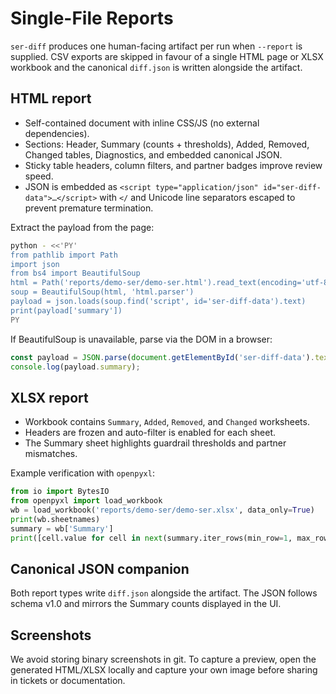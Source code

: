 # Single-File Reports

`ser-diff` produces one human-facing artifact per run when `--report` is supplied. CSV exports are skipped in favour of a single HTML page or XLSX workbook and the canonical `diff.json` is written alongside the artifact.

## HTML report

- Self-contained document with inline CSS/JS (no external dependencies).
- Sections: Header, Summary (counts + thresholds), Added, Removed, Changed tables, Diagnostics, and embedded canonical JSON.
- Sticky table headers, column filters, and partner badges improve review speed.
- JSON is embedded as `<script type="application/json" id="ser-diff-data">…</script>` with `</` and Unicode line separators escaped to prevent premature termination.

Extract the payload from the page:

```bash
python - <<'PY'
from pathlib import Path
import json
from bs4 import BeautifulSoup
html = Path('reports/demo-ser/demo-ser.html').read_text(encoding='utf-8')
soup = BeautifulSoup(html, 'html.parser')
payload = json.loads(soup.find('script', id='ser-diff-data').text)
print(payload['summary'])
PY
```

If BeautifulSoup is unavailable, parse via the DOM in a browser:

```javascript
const payload = JSON.parse(document.getElementById('ser-diff-data').textContent);
console.log(payload.summary);
```

## XLSX report

- Workbook contains `Summary`, `Added`, `Removed`, and `Changed` worksheets.
- Headers are frozen and auto-filter is enabled for each sheet.
- The Summary sheet highlights guardrail thresholds and partner mismatches.

Example verification with `openpyxl`:

```python
from io import BytesIO
from openpyxl import load_workbook
wb = load_workbook('reports/demo-ser/demo-ser.xlsx', data_only=True)
print(wb.sheetnames)
summary = wb['Summary']
print([cell.value for cell in next(summary.iter_rows(min_row=1, max_row=1))])
```

## Canonical JSON companion

Both report types write `diff.json` alongside the artifact. The JSON follows schema v1.0 and mirrors the Summary counts displayed in the UI.

## Screenshots

We avoid storing binary screenshots in git. To capture a preview, open the generated HTML/XLSX locally and capture your own image before sharing in tickets or documentation.
